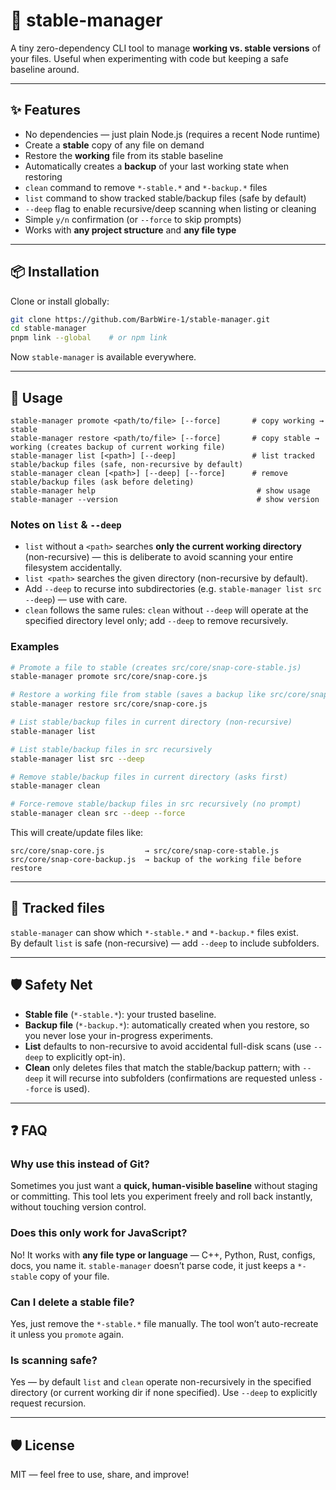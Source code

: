 
# 📘 stable-manager

A tiny zero-dependency CLI tool to manage **working vs. stable versions** of your files.
Useful when experimenting with code but keeping a safe baseline around.

---

## ✨ Features
- No dependencies — just plain Node.js (requires a recent Node runtime)
- Create a **stable** copy of any file on demand
- Restore the **working** file from its stable baseline
- Automatically creates a **backup** of your last working state when restoring
- `clean` command to remove `*-stable.*` and `*-backup.*` files
- `list` command to show tracked stable/backup files (safe by default)
- `--deep` flag to enable recursive/deep scanning when listing or cleaning
- Simple `y/n` confirmation (or `--force` to skip prompts)
- Works with **any project structure** and **any file type**

---

## 📦 Installation

Clone or install globally:

```sh
git clone https://github.com/BarbWire-1/stable-manager.git
cd stable-manager
pnpm link --global    # or npm link
```

Now `stable-manager` is available everywhere.

---

## 🚀 Usage

```
stable-manager promote <path/to/file> [--force]       # copy working → stable
stable-manager restore <path/to/file> [--force]       # copy stable → working (creates backup of current working file)
stable-manager list [<path>] [--deep]                 # list tracked stable/backup files (safe, non-recursive by default)
stable-manager clean [<path>] [--deep] [--force]      # remove stable/backup files (ask before deleting)
stable-manager help                                    # show usage
stable-manager --version                               # show version
```

### Notes on `list` & `--deep`
- `list` without a `<path>` searches **only the current working directory** (non-recursive) — this is deliberate to avoid scanning your entire filesystem accidentally.
- `list <path>` searches the given directory (non-recursive by default).
- Add `--deep` to recurse into subdirectories (e.g. `stable-manager list src --deep`) — use with care.
- `clean` follows the same rules: `clean` without `--deep` will operate at the specified directory level only; add `--deep` to remove recursively.

### Examples

```sh
# Promote a file to stable (creates src/core/snap-core-stable.js)
stable-manager promote src/core/snap-core.js

# Restore a working file from stable (saves a backup like src/core/snap-core-backup.js)
stable-manager restore src/core/snap-core.js

# List stable/backup files in current directory (non-recursive)
stable-manager list

# List stable/backup files in src recursively
stable-manager list src --deep

# Remove stable/backup files in current directory (asks first)
stable-manager clean

# Force-remove stable/backup files in src recursively (no prompt)
stable-manager clean src --deep --force
```

This will create/update files like:

```
src/core/snap-core.js         → src/core/snap-core-stable.js
src/core/snap-core-backup.js  → backup of the working file before restore
```

---

## 📂 Tracked files

`stable-manager` can show which `*-stable.*` and `*-backup.*` files exist.  
By default `list` is safe (non-recursive) — add `--deep` to include subfolders.

---

## 🛡️ Safety Net

- **Stable file** (`*-stable.*`): your trusted baseline.
- **Backup file** (`*-backup.*`): automatically created when you restore, so you never lose your in-progress experiments.
- **List** defaults to non-recursive to avoid accidental full-disk scans (use `--deep` to explicitly opt-in).
- **Clean** only deletes files that match the stable/backup pattern; with `--deep` it will recurse into subfolders (confirmations are requested unless `--force` is used).

---

## ❓ FAQ

### Why use this instead of Git?
Sometimes you just want a **quick, human-visible baseline** without staging or committing.
This tool lets you experiment freely and roll back instantly, without touching version control.

### Does this only work for JavaScript?
No! It works with **any file type or language** — C++, Python, Rust, configs, docs, you name it.
`stable-manager` doesn’t parse code, it just keeps a `*-stable` copy of your file.

### Can I delete a stable file?
Yes, just remove the `*-stable.*` file manually. The tool won’t auto-recreate it unless you `promote` again.

### Is scanning safe?
Yes — by default `list` and `clean` operate non-recursively in the specified directory (or current working dir if none specified). Use `--deep` to explicitly request recursion.

---

## 🛡️ License

MIT — feel free to use, share, and improve!
